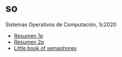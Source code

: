 # so

Sistemas Operativos de Computación, 1c2020

- [Resumen 1p](resumenes/1p/)
- [Resumen 2p](resumenes/2p/)
- [Little book of semaphores](little-book-of-semaphores/README.md)
